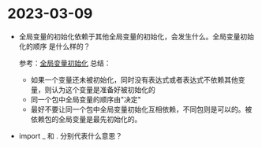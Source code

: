 # 2023-03-09
- 全局变量的初始化依赖于其他全局变量的初始化，会发生什么。全局变量初始化的顺序
是什么样的？

    参考：[全局变量初始化](https://www.51cto.com/article/742267.html)
    总结：
  - 如果一个变量还未被初始化，同时没有表达式或者表达式不依赖其他变量，则认为这个变量是准备好被初始化的
  - 同一个包中全局变量的顺序由"决定"
  - 最好不要让同一个包中全局变量初始化互相依赖，不同包则是可以的。被依赖包的全局变量是最先初始化的。

- import _ 和 . 分别代表什么意思？